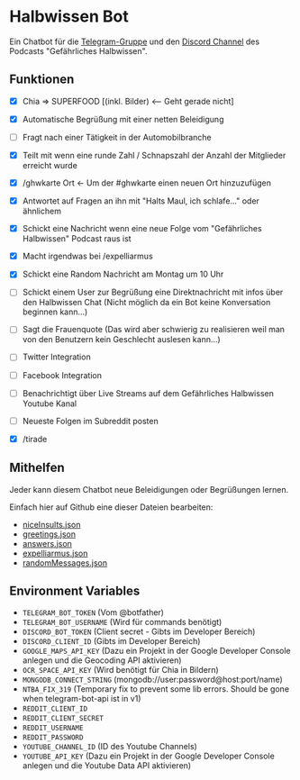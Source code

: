 # Halbwissen Bot

Ein Chatbot für die [Telegram-Gruppe](https://t.me/halbwissencast) und den [Discord Channel](https://discord.gg/rtddE32) des Podcasts "Gefährliches Halbwissen".

## Funktionen
- [x] Chia => SUPERFOOD [(inkl. Bilder) <-- Geht gerade nicht]
- [x] Automatische Begrüßung mit einer netten Beleidigung
- [ ] Fragt nach einer Tätigkeit in der Automobilbranche
- [x] Teilt mit wenn eine runde Zahl / Schnapszahl der Anzahl der Mitglieder erreicht wurde
- [x] /ghwkarte Ort <- Um der #ghwkarte einen neuen Ort hinzuzufügen
- [x] Antwortet auf Fragen an ihn mit "Halts Maul, ich schlafe..." oder ähnlichem
- [x] Schickt eine Nachricht wenn eine neue Folge vom "Gefährliches Halbwissen" Podcast raus ist
- [x] Macht irgendwas bei /expelliarmus
- [x] Schickt eine Random Nachricht am Montag um 10 Uhr
- [ ] Schickt einem User zur Begrüßung eine Direktnachricht mit infos über den Halbwissen Chat (Nicht möglich da ein Bot keine Konversation beginnen kann...)
- [ ] Sagt die Frauenquote (Das wird aber schwierig zu realisieren weil man von den Benutzern kein Geschlecht auslesen kann...)
- [ ] Twitter Integration
- [ ] Facebook Integration
- [ ] Benachrichtigt über Live Streams auf dem Gefährliches Halbwissen Youtube Kanal
- [ ] Neueste Folgen im Subreddit posten
- [x] /tirade


## Mithelfen
Jeder kann diesem Chatbot neue Beleidigungen oder Begrüßungen lernen.

Einfach hier auf Github eine dieser Dateien bearbeiten:
- [niceInsults.json](https://github.com/bahuma/halbwissenbot/edit/master/texts/niceInsults.json)
- [greetings.json](https://github.com/bahuma/halbwissenbot/edit/master/texts/greetings.json)
- [answers.json](https://github.com/bahuma/halbwissenbot/edit/master/texts/answers.json)
- [expelliarmus.json](https://github.com/bahuma/halbwissenbot/edit/master/texts/expelliarmus.json)
- [randomMessages.json](https://github.com/bahuma/halbwissenbot/edit/master/texts/randomMessages.json)


## Environment Variables
- `TELEGRAM_BOT_TOKEN` (Vom @botfather)
- `TELEGRAM_BOT_USERNAME` (Wird für commands benötigt)
- `DISCORD_BOT_TOKEN` (Client secret - Gibts im Developer Bereich)
- `DISCORD_CLIENT_ID` (Gibts im Developer Bereich)
- `GOOGLE_MAPS_API_KEY` (Dazu ein Projekt in der Google Developer Console anlegen und die Geocoding API aktivieren)
- `OCR_SPACE_API_KEY` (Wird benötigt für Chia in Bildern)
- `MONGODB_CONNECT_STRING` (mongodb://user:password@host:port/name)
- `NTBA_FIX_319` (Temporary fix to prevent some lib errors. Should be gone when telegram-bot-api ist in v1)
- `REDDIT_CLIENT_ID`
- `REDDIT_CLIENT_SECRET`
- `REDDIT_USERNAME`
- `REDDIT_PASSWORD`
- `YOUTUBE_CHANNEL_ID` (ID des Youtube Channels)
- `YOUTUBE_API_KEY` (Dazu ein Projekt in der Google Developer Console anlegen und die Youtube Data API aktivieren)